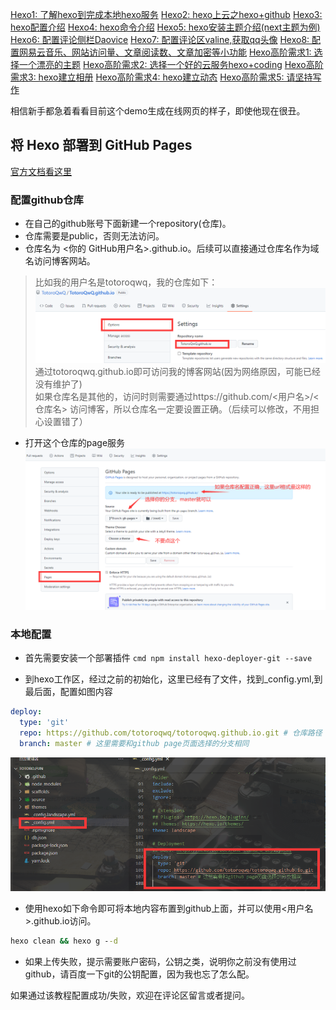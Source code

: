 [Hexo1: 了解hexo到完成本地hexo服务]()
[Hexo2: hexo上云之hexo+github]()
[Hexo3: hexo配置介绍]()
[Hexo4: hexo命令介绍]()
[Hexo5: hexo安装主题介绍(next主题为例)]()
[Hexo6: 配置评论侧栏Daovice]()
[Hexo7: 配置评论区valine,获取qq头像]()
[Hexo8: 配置网易云音乐、网站访问量、文章阅读数、文章加密等小功能]()
[Hexo高阶需求1: 选择一个漂亮的主题]()
[Hexo高阶需求2: 选择一个好的云服务hexo+coding]()
[Hexo高阶需求3: hexo建立相册]()
[Hexo高阶需求4: hexo建立动态]()
[Hexo高阶需求5: 请坚持写作]()


相信新手都急着看看目前这个demo生成在线网页的样子，即使他现在很丑。

## 将 Hexo 部署到 GitHub Pages
[官方文档看这里](https://hexo.io/zh-cn/docs/github-pages)

### 配置github仓库
+ 在自己的github账号下面新建一个repository(仓库)。
+ 仓库需要是public，否则无法访问。
+ 仓库名为 <你的 GitHub用户名>.github.io。后续可以直接通过仓库名作为域名访问博客网站。  
>比如我的用户名是totoroqwq，我的仓库如下：
![](2021-09-14-15-41-40.png)
通过totoroqwq.github.io即可访问我的博客网站(因为网络原因，可能已经没有维护了)  
如果仓库名是其他的，访问时则需要通过https://github.com/<用户名>/<仓库名> 访问博客，所以仓库名一定要设置正确。（后续可以修改，不用担心设置错了）  

+ 打开这个仓库的page服务
![](2021-09-14-16-09-56.png)


### 本地配置

+ 首先需要安装一个部署插件 ```cmd npm install hexo-deployer-git --save ```

+ 到hexo工作区，经过之前的初始化，这里已经有了文件，找到_config.yml,到最后面，配置如图内容

```yml
deploy:
  type: 'git'
  repo: https://github.com/totoroqwq/totoroqwq.github.io.git # 仓库路径
  branch: master # 这里需要和github page页面选择的分支相同

```
![](2021-09-14-16-13-58.png)

+ 使用hexo如下命令即可将本地内容布置到github上面，并可以使用<用户名>.github.io访问。

```cmd
hexo clean && hexo g --d
```

+ 如果上传失败，提示需要账户密码，公钥之类，说明你之前没有使用过github，请百度一下git的公钥配置，因为我也忘了怎么配。

如果通过该教程配置成功/失败，欢迎在评论区留言或者提问。



